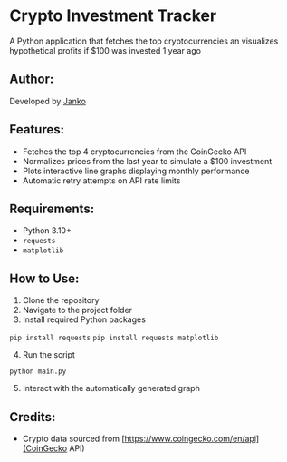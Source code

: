 # Crypto Investment Tracker

A Python application that fetches the top cryptocurrencies an visualizes hypothetical profits if $100 was invested 1 year ago

## Author:

Developed by [Janko](https://github.com/jankoczanik)

## Features:

- Fetches the top 4 cryptocurrencies from the CoinGecko API
- Normalizes prices from the last year to simulate a $100 investment
- Plots interactive line graphs displaying monthly performance
- Automatic retry attempts on API rate limits

## Requirements:

- Python 3.10+
- `requests`
- `matplotlib`

## How to Use:

1. Clone the repository
2. Navigate to the project folder
3. Install required Python packages

`pip install requests`
`pip install requests matplotlib`

4. Run the script

`python main.py`

5. Interact with the automatically generated graph

## Credits:

- Crypto data sourced from [https://www.coingecko.com/en/api](CoinGecko API)
